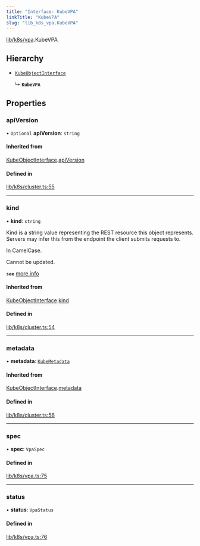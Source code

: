 ```yaml
---
title: "Interface: KubeVPA"
linkTitle: "KubeVPA"
slug: "lib_k8s_vpa.KubeVPA"
---
```


[lib/k8s/vpa](../modules/lib_k8s_vpa.md).KubeVPA

## Hierarchy

- [`KubeObjectInterface`](lib_k8s_cluster.KubeObjectInterface.md)

  ↳ **`KubeVPA`**

## Properties

### apiVersion

• `Optional` **apiVersion**: `string`

#### Inherited from

[KubeObjectInterface](lib_k8s_cluster.KubeObjectInterface.md).[apiVersion](lib_k8s_cluster.KubeObjectInterface.md#apiversion)

#### Defined in

[lib/k8s/cluster.ts:55](https://github.com/headlamp-k8s/headlamp/blob/b0236780/frontend/src/lib/k8s/cluster.ts#L55)

___

### kind

• **kind**: `string`

Kind is a string value representing the REST resource this object represents.
Servers may infer this from the endpoint the client submits requests to.

In CamelCase.

Cannot be updated.

**`see`** [more info](https://git.k8s.io/community/contributors/devel/sig-architecture/api-conventions.md#types-kinds)

#### Inherited from

[KubeObjectInterface](lib_k8s_cluster.KubeObjectInterface.md).[kind](lib_k8s_cluster.KubeObjectInterface.md#kind)

#### Defined in

[lib/k8s/cluster.ts:54](https://github.com/headlamp-k8s/headlamp/blob/b0236780/frontend/src/lib/k8s/cluster.ts#L54)

___

### metadata

• **metadata**: [`KubeMetadata`](lib_k8s_cluster.KubeMetadata.md)

#### Inherited from

[KubeObjectInterface](lib_k8s_cluster.KubeObjectInterface.md).[metadata](lib_k8s_cluster.KubeObjectInterface.md#metadata)

#### Defined in

[lib/k8s/cluster.ts:56](https://github.com/headlamp-k8s/headlamp/blob/b0236780/frontend/src/lib/k8s/cluster.ts#L56)

___

### spec

• **spec**: `VpaSpec`

#### Defined in

[lib/k8s/vpa.ts:75](https://github.com/headlamp-k8s/headlamp/blob/b0236780/frontend/src/lib/k8s/vpa.ts#L75)

___

### status

• **status**: `VpaStatus`

#### Defined in

[lib/k8s/vpa.ts:76](https://github.com/headlamp-k8s/headlamp/blob/b0236780/frontend/src/lib/k8s/vpa.ts#L76)
